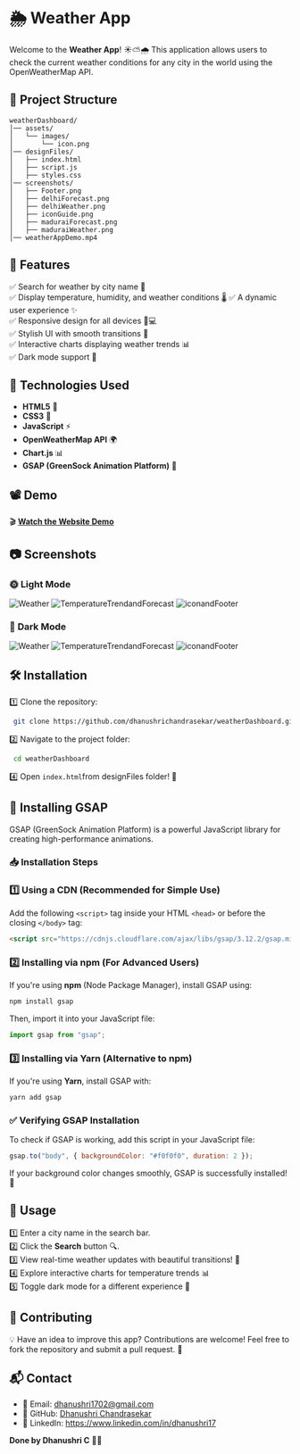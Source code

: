 # 🌦️ Weather App

Welcome to the **Weather App**! ☀️⛅🌧️ This application allows users to check the current weather conditions for any city in the world using the OpenWeatherMap API.

## 📂 Project Structure
```
weatherDashboard/
│── assets/
│   └── images/
│       └── icon.png
│── designFiles/
│   ├── index.html
│   ├── script.js
│   ├── styles.css
│── screenshots/
│   ├── Footer.png
│   ├── delhiForecast.png
│   ├── delhiWeather.png
│   ├── iconGuide.png
│   ├── maduraiForecast.png
│   ├── maduraiWeather.png
│── weatherAppDemo.mp4
```

## 📌 Features

✅ Search for weather by city name 🌇️  
✅ Display temperature, humidity, and weather conditions 🌡️
✅ A dynamic user experience ✨  
✅ Responsive design for all devices 📱💻  
✅ Stylish UI with smooth transitions 🎨  
✅ Interactive charts displaying weather trends 📊    
✅ Dark mode support 🌙  

## 🚀 Technologies Used

- **HTML5** 📄  
- **CSS3** 🎨 
- **JavaScript** ⚡  
- **OpenWeatherMap API** 🌍  
- **Chart.js** 📊  
- **GSAP (GreenSock Animation Platform)** 🎥  

## 📽️ Demo

🎬 **[Watch the Website Demo](https://github.com/dhanushrichandrasekar/weatherDashboard/blob/abd02111b141ccff77cb364759f2f9621f873e53/weatherAppDemo.mp4)**

## 📷 Screenshots

### 🌞 **Light Mode**
![Weather](https://github.com/dhanushrichandrasekar/weatherDashboard/blob/abd02111b141ccff77cb364759f2f9621f873e53/screenshots/maduraiWeather.png)
![TemperatureTrendandForecast](https://github.com/dhanushrichandrasekar/weatherDashboard/blob/abd02111b141ccff77cb364759f2f9621f873e53/screenshots/maduraiForecast.png)
![iconandFooter](https://github.com/dhanushrichandrasekar/weatherDashboard/blob/abd02111b141ccff77cb364759f2f9621f873e53/screenshots/Footer.png)

### 🌙 **Dark Mode**
![Weather](https://github.com/dhanushrichandrasekar/weatherDashboard/blob/abd02111b141ccff77cb364759f2f9621f873e53/screenshots/delhiWeather.png)
![TemperatureTrendandForecast](https://github.com/dhanushrichandrasekar/weatherDashboard/blob/abd02111b141ccff77cb364759f2f9621f873e53/screenshots/delhiForecast.png)
![iconandFooter](https://github.com/dhanushrichandrasekar/weatherDashboard/blob/abd02111b141ccff77cb364759f2f9621f873e53/screenshots/iconGuide.png)


## 🛠️ Installation

1️⃣ Clone the repository:
```bash
 git clone https://github.com/dhanushrichandrasekar/weatherDashboard.git
```

2️⃣ Navigate to the project folder:
```bash
 cd weatherDashboard
```

4️⃣ Open `index.html`from designFiles folder! 🚀

## 🎥 Installing GSAP

GSAP (GreenSock Animation Platform) is a powerful JavaScript library for creating high-performance animations.  

### 📥 Installation Steps  

### 1️⃣ Using a CDN (Recommended for Simple Use)  
Add the following `<script>` tag inside your HTML `<head>` or before the closing `</body>` tag:  

```html
<script src="https://cdnjs.cloudflare.com/ajax/libs/gsap/3.12.2/gsap.min.js"></script>
```

### 2️⃣ Installing via npm (For Advanced Users)  
If you're using **npm** (Node Package Manager), install GSAP using:  

```bash
npm install gsap
```

Then, import it into your JavaScript file:  

```javascript
import gsap from "gsap";
```

### 3️⃣ Installing via Yarn (Alternative to npm)  
If you're using **Yarn**, install GSAP with:  

```bash
yarn add gsap
```

### ✅ Verifying GSAP Installation  
To check if GSAP is working, add this script in your JavaScript file:  

```javascript
gsap.to("body", { backgroundColor: "#f0f0f0", duration: 2 });
```

If your background color changes smoothly, GSAP is successfully installed! 🎉  

## 📝 Usage

1️⃣ Enter a city name in the search bar.  
2️⃣ Click the **Search** button 🔍.  
3️⃣ View real-time weather updates with beautiful transitions! 🌈  
4️⃣ Explore interactive charts for temperature trends 📊  
5️⃣ Toggle dark mode for a different experience 🌙  

## 🌟 Contributing

💡 Have an idea to improve this app? Contributions are welcome! Feel free to fork the repository and submit a pull request. 🤝

## 📬 Contact

- 📧 Email: dhanushri1702@gmail.com
- 📌 GitHub:  [Dhanushri Chandrasekar](https://github.com/dhanushrichandrasekar)  
- 🔗 LinkedIn: https://www.linkedin.com/in/dhanushri17

**Done by Dhanushri C** 🎨🚀

